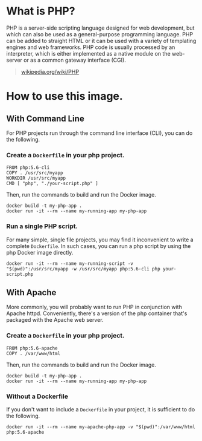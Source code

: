 # What is PHP?

PHP is a server-side scripting language designed for web development, but which can also
be used as a general-purpose programming language. PHP can be added to straight HTML or
it can be used with a variety of templating engines and web frameworks. PHP code is
usually processed by an interpreter, which is either implemented as a native module on
the web-server or as a common gateway interface (CGI).

>[wikipedia.org/wiki/PHP](http://en.wikipedia.org/wiki/PHP)

# How to use this image.

## With Command Line

For PHP projects run through the command line interface (CLI), you can do the following.

### Create a `Dockerfile` in your php project.

    FROM php:5.6-cli
    COPY . /usr/src/myapp
    WORKDIR /usr/src/myapp
    CMD [ "php", "./your-script.php" ]

Then, run the commands to build and run the Docker image.

    docker build -t my-php-app .
    docker run -it --rm --name my-running-app my-php-app

### Run a single PHP script.

For many simple, single file projects, you may find it inconvenient to write a complete
`Dockerfile`. In such cases, you can run a php script by using the php Docker image
directly.

    docker run -it --rm --name my-running-script -v "$(pwd)":/usr/src/myapp -w /usr/src/myapp php:5.6-cli php your-script.php

## With Apache

More commonly, you will probably want to run PHP in conjunction with Apache httpd.
Conveniently, there's a version of the php container that's packaged with the Apache web
server.

### Create a `Dockerfile` in your php project.

    FROM php:5.6-apache
    COPY . /var/www/html

Then, run the commands to build and run the Docker image.

    docker build -t my-php-app .
    docker run -it --rm --name my-running-app my-php-app

### Without a Dockerfile

If you don't want to include a `Dockerfile` in your project, it is sufficient to do the
following.

    docker run -it --rm --name my-apache-php-app -v "$(pwd)":/var/www/html php:5.6-apache
